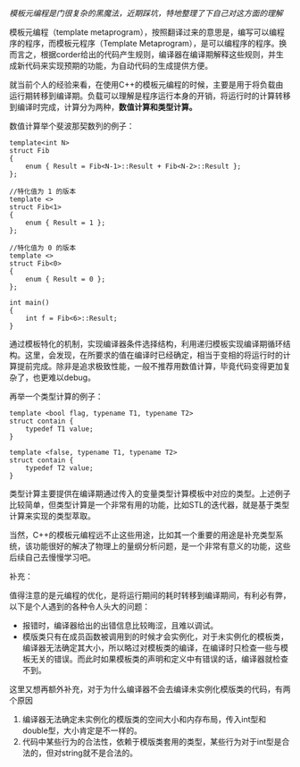 *模板元编程是门很复杂的黑魔法，近期踩坑，特地整理了下自己对这方面的理解*

模板元编程（template metaprogram），按照翻译过来的意思是，编写可以编程序的程序，而模板元程序（Template Metaprogram），是可以编程序的程序。换而言之，根据corder给出的代码产生规则，编译器在编译期解释这些规则，并生成新代码来实现预期的功能，为自动代码的生成提供方便。

就当前个人的经验来看，在使用C++的模板元编程的时候，主要是用于将负载由运行期转移到编译期。负载可以理解是程序运行本身的开销，将运行时的计算转移到编译时完成，计算分为两种，**数值计算和类型计算。**

数值计算举个斐波那契数列的例子：

```
template<int N>
struct Fib
{
    enum { Result = Fib<N-1>::Result + Fib<N-2>::Result };
};

//特化值为 1 的版本
template <>
struct Fib<1>
{
    enum { Result = 1 };
};

//特化值为 0 的版本
template <>
struct Fib<0>
{
    enum { Result = 0 };
};

int main()
{
    int f = Fib<6>::Result;
} 
```

通过模板特化的机制，实现编译器条件选择结构，利用递归模板实现编译期循环结构。这里，会发现，在所要求的值在编译时已经确定，相当于变相的将运行时的计算提前完成。除非是追求极致性能，一般不推荐用数值计算，毕竟代码变得更加复杂了，也更难以debug。

再举一个类型计算的例子：

```
template <bool flag, typename T1, typename T2>
struct contain {
    typedef T1 value;
}

template <false, typename T1, typename T2>
struct contain {
    typedef T2 value;
}
```

类型计算主要提供在编译期通过传入的变量类型计算模板中对应的类型。上述例子比较简单，但类型计算是一个非常有用的功能，比如STL的迭代器，就是基于类型计算来实现的类型萃取。

当然，C++的模板元编程远不止这些用途，比如其一个重要的用途是补充类型系统，该功能很好的解决了物理上的量纲分析问题，是一个非常有意义的功能，这些后续自己去慢慢学习吧。

补充：

值得注意的是元编程的优化，是将运行期间的耗时转移到编译期间，有利必有弊，以下是个人遇到的各种令人头大的问题：

- 报错时，编译器给出的出错信息比较晦涩，且难以调试。
- 模版类只有在成员函数被调用到的时候才会实例化，对于未实例化的模板类，编译器无法确定其大小，所以略过对模板类的编译，在编译时只检查一些与模板无关的错误。而此时如果模板类的声明和定义中有错误的话，编译器就检查不到。

这里又想再额外补充，对于为什么编译器不会去编译未实例化模版类的代码，有两个原因

1. 编译器无法确定未实例化的模版类的空间大小和内存布局，传入int型和double型，大小肯定是不一样的。
2. 代码中某些行为的合法性，依赖于模版类套用的类型，某些行为对于int型是合法的，但对string就不是合法的。
